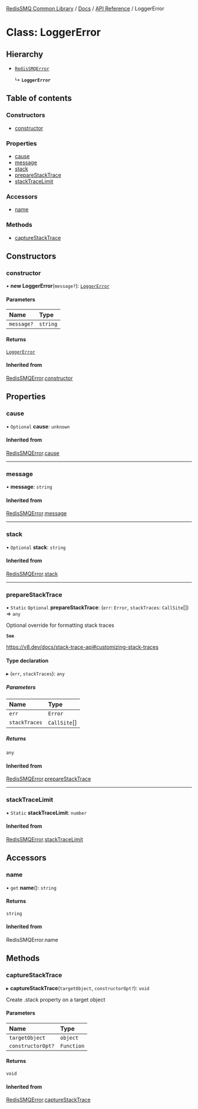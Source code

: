 [RedisSMQ Common Library](../../../README.md) / [Docs](../../README.md) / [API Reference](../README.md) / LoggerError

# Class: LoggerError

## Hierarchy

- [`RedisSMQError`](RedisSMQError.md)

  ↳ **`LoggerError`**

## Table of contents

### Constructors

- [constructor](LoggerError.md#constructor)

### Properties

- [cause](LoggerError.md#cause)
- [message](LoggerError.md#message)
- [stack](LoggerError.md#stack)
- [prepareStackTrace](LoggerError.md#preparestacktrace)
- [stackTraceLimit](LoggerError.md#stacktracelimit)

### Accessors

- [name](LoggerError.md#name)

### Methods

- [captureStackTrace](LoggerError.md#capturestacktrace)

## Constructors

### constructor

• **new LoggerError**(`message?`): [`LoggerError`](LoggerError.md)

#### Parameters

| Name | Type |
| :------ | :------ |
| `message?` | `string` |

#### Returns

[`LoggerError`](LoggerError.md)

#### Inherited from

[RedisSMQError](RedisSMQError.md).[constructor](RedisSMQError.md#constructor)

## Properties

### cause

• `Optional` **cause**: `unknown`

#### Inherited from

[RedisSMQError](RedisSMQError.md).[cause](RedisSMQError.md#cause)

___

### message

• **message**: `string`

#### Inherited from

[RedisSMQError](RedisSMQError.md).[message](RedisSMQError.md#message)

___

### stack

• `Optional` **stack**: `string`

#### Inherited from

[RedisSMQError](RedisSMQError.md).[stack](RedisSMQError.md#stack)

___

### prepareStackTrace

▪ `Static` `Optional` **prepareStackTrace**: (`err`: `Error`, `stackTraces`: `CallSite`[]) => `any`

Optional override for formatting stack traces

**`See`**

https://v8.dev/docs/stack-trace-api#customizing-stack-traces

#### Type declaration

▸ (`err`, `stackTraces`): `any`

##### Parameters

| Name | Type |
| :------ | :------ |
| `err` | `Error` |
| `stackTraces` | `CallSite`[] |

##### Returns

`any`

#### Inherited from

[RedisSMQError](RedisSMQError.md).[prepareStackTrace](RedisSMQError.md#preparestacktrace)

___

### stackTraceLimit

▪ `Static` **stackTraceLimit**: `number`

#### Inherited from

[RedisSMQError](RedisSMQError.md).[stackTraceLimit](RedisSMQError.md#stacktracelimit)

## Accessors

### name

• `get` **name**(): `string`

#### Returns

`string`

#### Inherited from

RedisSMQError.name

## Methods

### captureStackTrace

▸ **captureStackTrace**(`targetObject`, `constructorOpt?`): `void`

Create .stack property on a target object

#### Parameters

| Name | Type |
| :------ | :------ |
| `targetObject` | `object` |
| `constructorOpt?` | `Function` |

#### Returns

`void`

#### Inherited from

[RedisSMQError](RedisSMQError.md).[captureStackTrace](RedisSMQError.md#capturestacktrace)
